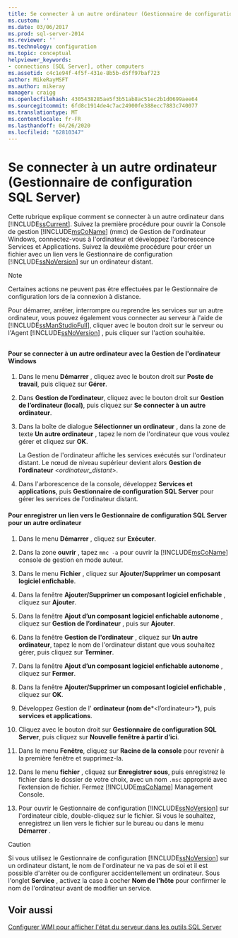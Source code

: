 ```yaml
---
title: Se connecter à un autre ordinateur (Gestionnaire de configuration SQL Server) | Microsoft Docs
ms.custom: ''
ms.date: 03/06/2017
ms.prod: sql-server-2014
ms.reviewer: ''
ms.technology: configuration
ms.topic: conceptual
helpviewer_keywords:
- connections [SQL Server], other computers
ms.assetid: c4c1e94f-4f5f-431e-8b5b-d5ff97baf723
author: MikeRayMSFT
ms.author: mikeray
manager: craigg
ms.openlocfilehash: 4305438285ae5f3b51ab8ac51ec2b1d0699aee64
ms.sourcegitcommit: 6fd8c1914de4c7ac24900fe388ecc7883c740077
ms.translationtype: MT
ms.contentlocale: fr-FR
ms.lasthandoff: 04/26/2020
ms.locfileid: "62810347"
---
```

# <a name="connect-to-another-computer-sql-server-configuration-manager"></a>Se connecter à un autre ordinateur (Gestionnaire de configuration SQL Server)
  Cette rubrique explique comment se connecter à un autre ordinateur dans [!INCLUDE[ssCurrent](../../includes/sscurrent-md.md)]. Suivez la première procédure pour ouvrir la Console de gestion [!INCLUDE[msCoName](../../includes/msconame-md.md)] (mmc) de Gestion de l'ordinateur Windows, connectez-vous à l'ordinateur et développez l'arborescence Services et Applications. Suivez la deuxième procédure pour créer un fichier avec un lien vers le Gestionnaire de configuration [!INCLUDE[ssNoVersion](../../includes/ssnoversion-md.md)] sur un ordinateur distant.  
  
> [!NOTE]  
>  Certaines actions ne peuvent pas être effectuées par le Gestionnaire de configuration lors de la connexion à distance.  
  
 Pour démarrer, arrêter, interrompre ou reprendre les services sur un autre ordinateur, vous pouvez également vous connecter au serveur à l'aide de [!INCLUDE[ssManStudioFull](../../includes/ssmanstudiofull-md.md)], cliquer avec le bouton droit sur le serveur ou l'Agent [!INCLUDE[ssNoVersion](../../includes/ssnoversion-md.md)] , puis cliquer sur l'action souhaitée.  
  
##  <a name="SSMSProcedure"></a>  
  
#### <a name="to-connect-to-another-computer-with-windows-computer-management"></a>Pour se connecter à un autre ordinateur avec la Gestion de l'ordinateur Windows  
  
1.  Dans le menu **Démarrer** , cliquez avec le bouton droit sur **Poste de travail**, puis cliquez sur **Gérer**.  
  
2.  Dans **Gestion de l’ordinateur**, cliquez avec le bouton droit sur **Gestion de l’ordinateur (local)**, puis cliquez sur **Se connecter à un autre ordinateur**.  
  
3.  Dans la boîte de dialogue **Sélectionner un ordinateur** , dans la zone de texte **Un autre ordinateur** , tapez le nom de l'ordinateur que vous voulez gérer et cliquez sur **OK**.  
  
     La Gestion de l'ordinateur affiche les services exécutés sur l'ordinateur distant. Le nœud de niveau supérieur devient alors **Gestion de l’ordinateur** \<*ordinateur_distant*>.  
  
4.  Dans l'arborescence de la console, développez **Services et applications**, puis **Gestionnaire de configuration SQL Server** pour gérer les services de l'ordinateur distant.  
  
#### <a name="to-save-a-link-to-sql-server-configuration-manager-for-another-computer"></a>Pour enregistrer un lien vers le Gestionnaire de configuration SQL Server pour un autre ordinateur  
  
1.  Dans le menu **Démarrer** , cliquez sur **Exécuter**.  
  
2.  Dans la zone **ouvrir** , tapez `mmc -a` pour ouvrir la [!INCLUDE[msCoName](../../includes/msconame-md.md)] console de gestion en mode auteur.  
  
3.  Dans le menu **Fichier** , cliquez sur **Ajouter/Supprimer un composant logiciel enfichable**.  
  
4.  Dans la fenêtre **Ajouter/Supprimer un composant logiciel enfichable** , cliquez sur **Ajouter**.  
  
5.  Dans la fenêtre **Ajout d’un composant logiciel enfichable autonome** , cliquez sur **Gestion de l’ordinateur** , puis sur **Ajouter**.  
  
6.  Dans la fenêtre **Gestion de l'ordinateur** , cliquez sur **Un autre ordinateur**, tapez le nom de l'ordinateur distant que vous souhaitez gérer, puis cliquez sur **Terminer**.  
  
7.  Dans la fenêtre **Ajout d’un composant logiciel enfichable autonome** , cliquez sur **Fermer**.  
  
8.  Dans la fenêtre **Ajouter/Supprimer un composant logiciel enfichable** , cliquez sur **OK**.  
  
9. Développez Gestion de l' **ordinateur (nom de***\<l’ordinateur>***)**, puis **services et applications**.  
  
10. Cliquez avec le bouton droit sur **Gestionnaire de configuration SQL Server**, puis cliquez sur **Nouvelle fenêtre à partir d’ici**.  
  
11. Dans le menu **Fenêtre**, cliquez sur **Racine de la console** pour revenir à la première fenêtre et supprimez-la.  
  
12. Dans le menu **fichier** , cliquez sur **Enregistrer sous**, puis enregistrez le fichier dans le dossier de votre choix, avec un nom `.msc` approprié avec l’extension de fichier. Fermez [!INCLUDE[msCoName](../../includes/msconame-md.md)] Management Console.  
  
13. Pour ouvrir le Gestionnaire de configuration [!INCLUDE[ssNoVersion](../../includes/ssnoversion-md.md)] sur l'ordinateur cible, double-cliquez sur le fichier. Si vous le souhaitez, enregistrez un lien vers le fichier sur le bureau ou dans le menu **Démarrer** .  
  
> [!CAUTION]  
>  Si vous utilisez le Gestionnaire de configuration [!INCLUDE[ssNoVersion](../../includes/ssnoversion-md.md)] sur un ordinateur distant, le nom de l'ordinateur ne va pas de soi et il est possible d'arrêter ou de configurer accidentellement un ordinateur. Sous l'onglet **Service** , activez la case à cocher **Nom de l'hôte** pour confirmer le nom de l'ordinateur avant de modifier un service.  
  
## <a name="see-also"></a>Voir aussi  
 [Configurer WMI pour afficher l'état du serveur dans les outils SQL Server](../../ssms/configure-wmi-to-show-server-status-in-sql-server-tools.md)  
  
  
